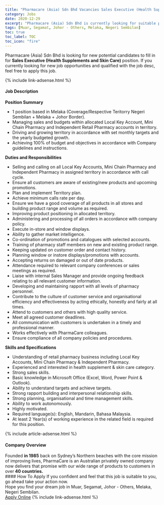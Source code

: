 ```yaml
---
title: "Pharmacare (Asia) Sdn Bhd Vacancies Sales Executive (Health Supplements and Skin Care)" 
category: Jobs 
date: 2020-12-29 
excerpt: "Pharmacare (Asia) Sdn Bhd is currently looking for suitable person to fill in the Sales Executive (Health Supplements and Skin Care) which positioned at Muar, Segamat, Johor - Others, Melaka, Negeri Sembilan" 
tags: [Muar, Segamat, Johor - Others, Melaka, Negeri Sembilan] 
toc: true 
toc_label: TOC 
toc_icon: "fire" 
--- 
```


<p>Pharmacare (Asia) Sdn Bhd is looking for new potential candidates to fill in for <b>Sales Executive (Health Supplements and Skin Care)</b> position. If you currently looking for new job opportunities and qualified with the job desc, feel free to apply this job.
</p>{% include link-adsense.html %} 
<div><div><div><h4>Job Description</h4></div></div><div><div><span><div><div><strong>Position Summary</strong></div><ul><li>1 position based in Melaka (Coverage/Respective Teritorry Negeri Sembilan + Melaka + Johor Border).</li><li>Managing sales and budgets within allocated Local Key Account, Mini Chain Pharmacy and Independent Retail Pharmacy accounts in territory.</li><li>Driving and growing territory in accordance with set monthly targets and the yearly budgeted growth.</li><li>Achieving 100% of budget and objectives in accordance with Company guidelines and instructions.</li></ul><div><strong>Duties and Responsibilities</strong></div><div><ul><li>Selling and calling on all Local Key Accounts, Mini Chain Pharmacy and Independent Pharmacy in assigned territory in accordance with call cycle.</li><li>Ensure all customers are aware of existing/new products and upcoming promotions.&#160;</li><li>Plan and implement Territory plan. &#160;</li><li>Achieve minimum calls rate per day.</li><li>Ensure we have a good coverage of all products in all stores and building product range and volume as required.</li><li>Improving product positioning in allocated territory.</li><li>Administering and processing of all orders in accordance with company policy.</li><li>Execute in-store and window displays.</li><li>Ability to gather market intelligence.&#160;</li><li>Co-ordination of promotions and catalogues with selected accounts.</li><li>Training of pharmacy staff members on new and existing product range.</li><li>Keeping updated on customer order and contact history.</li><li>Planning window or instore displays/promotions with accounts.</li><li>Accepting returns on damaged or out of date products.</li><li>Attendance required to relevant company conferences or sales meetings as required.</li><li>Liaise with internal Sales Manager and provide ongoing feedback relating to all relevant customer information.</li><li>Developing and maintaining rapport with all levels of pharmacy personnel.</li><li>Contribute to the culture of customer service and organisational efficiency and effectiveness by acting ethically, honestly and fairly at all times.</li><li>Attend to customers and others with high quality service.</li><li>Meet all agreed customer deadlines.</li><li>All communication with customers is undertaken in a timely and professional manner.</li><li>Works effectively with PharmaCare colleagues.</li><li>Ensure compliance of all company policies and procedures.</li></ul><div><strong>Skills and Specifications</strong></div></div><ul><li>Understanding of retail pharmacy business including Local Key Accounts, Mini Chain Pharmacy &amp; Independent Pharmacy.</li><li>Experienced and interested in health supplement &amp; skin care category.</li><li>Strong sales skills.</li><li>Basic knowledge in Microsoft Office (Excel, Word, Power Point &amp; Outlook).</li><li>Ability to understand targets and achieve targets.</li><li>Strong rapport building and interpersonal relationship skills.</li><li>Strong planning, organisational and time management skills.</li><li>Ability to work autonomously.</li><li>Highly motivated.</li><li>Required language(s):&#160;English, Mandarin, Bahasa Malaysia.</li><li>At least 2&#160;Year(s) of working experience in the related field is required for this position.</li></ul></div></span></div></div></div> 
{% include article-adsense.html %} 
<div><div><div><h4>Company Overview</h4></div></div><div><div><span><div><div>Founded&#160;<strong>in 1985</strong>&#160;back on Sydney&#8217;s Northern beaches with the core mission of improving lives, PharmaCare is an Australian privately owned company now delivers that promise with our wide range of products to customers in over<strong>&#160;40 countries.</strong></div></div></span></div></div></div> 
#### How To Apply 
If you confident and feel that this job is suitable to you, go ahead take your action now. <br/> 
Hope you find your dream job in Muar, Segamat, Johor - Others, Melaka, Negeri Sembilan. <br/> 
<a href="https://www.jobstreet.com.my/en/job/sales-executive-health-supplements-and-skin-care-4452465?jobId=jobstreet-my-job-4452465&sectionRank=25&token=0~204dcede-464e-44b7-a4f4-811de02fee68&fr=SRP%20View%20In%20New%20Ta" class="btn btn--info" target="_blank" rel="nofollow noopenner">Apply Online</a> 
{% include link-adsense.html %} 